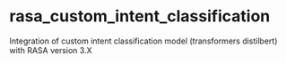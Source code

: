 # rasa_custom_intent_classification
Integration of custom intent classification model (transformers distilbert) with RASA version 3.X
